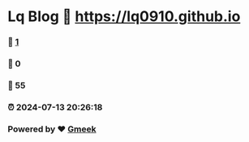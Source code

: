 # Lq Blog :link: https://lq0910.github.io 
### :page_facing_up: [1](https://lq0910.github.io/tag.html) 
### :speech_balloon: 0 
### :hibiscus: 55 
### :alarm_clock: 2024-07-13 20:26:18 
### Powered by :heart: [Gmeek](https://github.com/Meekdai/Gmeek)
